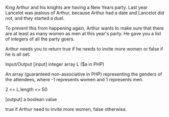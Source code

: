 King Arthur and his knights are having a New Years party. Last year Lancelot was jealous of Arthur, 
because Arthur had a date and Lancelot did not, and they started a duel.

To prevent this from happening again, Arthur wants to make sure that there are at least as many women
as men at this year's party. He gave you a list of integers of all the party goers.

Arthur needs you to return true if he needs to invite more women or false if he is all set.

Input/Output
[input] integer array L ($a in PHP)

An array (guaranteed non-associative in PHP) representing the genders of the attendees, where -1 represents 
women and 1 represents men.

2 <= L.length <= 50

[output] a boolean value

true if Arthur need to invite more women, false otherwise.
